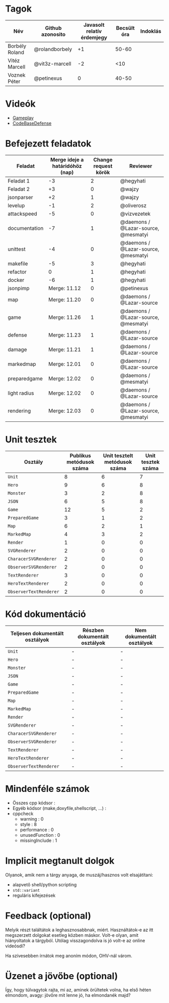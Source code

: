 # Tagok

| Név | Github azonosito  | Javasolt relatív érdemjegy | Becsült óra | Indoklás  | 
| --- | ---- | --- | ------------------ | --------- |
| Borbély Roland | @rolandborbely | +1 | 50-60 |  |
| Vitéz Marcell | @vit3z-marcell | -2 | <10 |  |
| Voznek Péter | @petinexus | 0 | 40-50 |  |


# Videók

 - [Gameplay](/videos/gameplay.mp4)
 - [CodeBaseDefense](/videos/codebasedefense.mp4)

# Befejezett feladatok

| Feladat | Merge ideje a határidóhöz (nap) | Change request körök | Reviewer | 
| ------- | ------------------------------- | -------------------- | -------- |
| Feladat 1 | -3 | 2 | @hegyhati | 
| Feladat 2 | +3 | 0 | @wajzy |
| jsonparser | +2 | 1 | @wajzy |
| levelup | -1 | 2 | @oliverosz |
| attackspeed | -5 | 0 | @vizvezetek |
| documentation | -7 | 1 | @daemons / @Lazar-source, @mesmatyi |
| unittest | -4 | 0 | @daemons / @Lazar-source, @mesmatyi |
| makefile | -5 | 3 | @hegyhati |
| refactor | 0 | 1 | @hegyhati |
| docker | -6 | 1 | @hegyhati |
| jsonpimp | Merge: 11.12 | 0 | @petinexus |
| map | Merge: 11.20 | 0 | @daemons / @Lazar-source |
| game | Merge: 11.26 | 1 | @daemons / @Lazar-source, @mesmatyi |
| defense | Merge: 11.23 | 1 | @daemons / @Lazar-source |
| damage | Merge: 11.21 | 1 | @daemons / @Lazar-source  |
| markedmap | Merge: 12.01 | 0 | @daemons / @Lazar-source |
| preparedgame | Merge: 12.02 | 0 | @daemons / @mesmatyi |
| light radius | Merge: 12.02 | 0 | @daemons / @Lazar-source |
| rendering | Merge: 12.03 | 0 | @daemons / @Lazar-source, @mesmatyi |

# Unit tesztek

| Osztály | Publikus metódusok száma | Unit tesztelt metódusok száma | Unit tesztek száma |
| --- | --- | --- | --- |
| `Unit` | 8 | 6 | 7 |
| `Hero` | 9 | 6 | 8 | 
| `Monster` | 3 | 2 | 8 |
| `JSON` | 6 | 5 | 8 |
| `Game` | 12 | 5 | 2 |
| `PreparedGame` | 3 | 1 | 2 |
| `Map` | 6 | 2 | 1 |
| `MarkedMap` | 4 | 3 | 2 |
| `Render` | 1 | 0 | 0 |
| `SVGRenderer` | 2 | 0 | 0 |
| `CharacerSVGRenderer` | 2 | 0 | 0 |
| `ObserverSVGRenderer` | 2 | 0 | 0 |
| `TextRenderer` | 3 | 0 | 0 |
| `HeroTextRenderer` | 2 | 0 | 0 |
| `ObserverTextRenderer` | 2 | 0 | 0 |

# Kód dokumentáció

| Teljesen dokumentált osztályok | Részben dokumentált osztályok | Nem dokumentált osztályok |
| --- | --- | --- | 
| `Unit` | - | - |
| `Hero` | - | - |
| `Monster` | - | - |
| `JSON` | - | - |
| `Game` | - | - |
| `PreparedGame` | - | - |
| `Map` | - | - |
| `MarkedMap` | - | - |
| `Render` | - | - |
| `SVGRenderer` | - | - |
| `CharacerSVGRenderer` | - | - |
| `ObserverSVGRenderer` | - | - |
| `TextRenderer` | - | - |
| `HeroTextRenderer` | - | - |
| `ObserverTextRenderer` | - | - |


# Mindenféle számok

 - Összes cpp kódsor :
 - Egyéb kódsor (make,doxyfile,shellscript, ...) :
 - cppcheck
   - warning : 0
   - style : 8
   - performance : 0
   - unusedFunction : 0
   - missingInclude : 1
 
# Implicit megtanult dolgok
Olyanok, amik nem a tárgy anyaga, de muszáj/hasznos volt elsajátítani:
 - alapvető shell/python scripting
 - `std::variant`
 - reguláris kifejezések

# Feedback (optional)
 
Melyik részt találtátok a leghasznosabbnak, miért. Használtátok-e az itt megszerzett dolgokat esetleg közben máskor. Volt-e olyan, amit hiányoltatok a tárgyból. Utólag visszagondolva is jó volt-e az online videósdi?

Ha szívesebben írnátok meg anoním módon, OHV-nál várom.

# Üzenet a jövőbe (optional)

Így, hogy túlvagytok rajta, mi az, aminek örültetek volna, ha első héten elmondom, avagy: jövőre mit lenne jó, ha elmondanék majd?